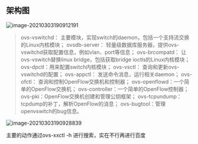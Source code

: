 ## 架构图

![image-20210303190912191](D:\mynote\tupian\image-20210303190912191.png)

> ovs-vswitchd： 主要模块，实现switch的daemon，包括一个支持流交换的Linux内核模块；
> ovsdb-server： 轻量级数据库服务器，提供ovs-vswitchd获取配置信息，例如vlan、port等信息；
> ovs-brcompatd： 让ovs-vswitch替换linux bridge，包括获取bridge ioctls的Linux内核模块；
> ovs-dpctl：用来配置switch内核模块；
> ovs-vsctl： 查询和更新ovs-vswitchd的配置；
> ovs-appctl： 发送命令消息，运行相关daemon；
> ovs-ofctl： 查询和控制OpenFlow交换机和控制器；
> ovs-openflowd：一个简单的OpenFlow交换机；
> ovs-controller：一个简单的OpenFlow控制器；
> ovs-pki：OpenFlow交换机创建和管理公钥框架；
> ovs-tcpundump：tcpdump的补丁，解析OpenFlow的消息；
> ovs-bugtool：管理openvswitch的bug信息。

![image-20210303190928839](https://github.com/zb1997/mynote/tree/main/tupian/image-20210303190928839.png)

主要的动作通过ovs-xxctl -h 进行搜索，实在不行再进行百度